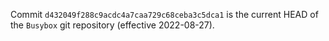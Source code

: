 Commit `d432049f288c9acdc4a7caa729c68ceba3c5dca1` is the current HEAD of the `Busybox` git repository (effective 2022-08-27).
